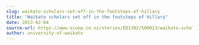 ```yaml
---
slug: waikato-scholars-set-off-in-the-footsteps-of-hillary
title: "Waikato scholars set off in the footsteps of Hillary"
date: 2013-02-04
source-url: https://www.scoop.co.nz/stories/ED1302/S00013/waikato-scholars-set-off-in-the-footsteps-of-hillary.htm
author: university-of-waikato
---
```

